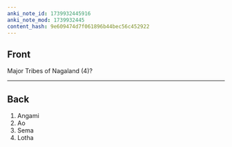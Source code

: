```yaml
---
anki_note_id: 1739932445916
anki_note_mod: 1739932445
content_hash: 9e609474d7f061896b44bec56c452922
---
```


## Front

Major Tribes of Nagaland (4)?

<hr/>

## Back

1. Angami  
2. Ao  
3. Sema  
4. Lotha